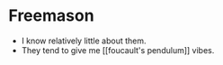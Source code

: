 # Freemason

- I know relatively little about them.
- They tend to give me [[foucault's pendulum]] vibes.

